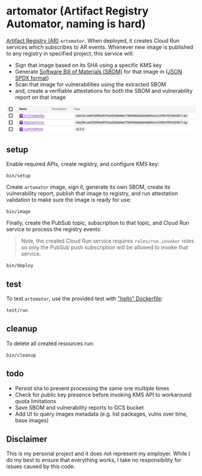 # artomator (Artifact Registry Automator, naming is hard)

[Artifact Registry (AR)](https://cloud.google.com/artifact-registry) `artomator`. When deployed, it creates Cloud Run services which subscribes to AR events. Whenever new image is published to any registry in specified project, this service will:

* Sign that image based on its SHA using a specific KMS key
* Generate [Software Bill of Materials (SBOM)](https://www.cisa.gov/sbom) for that image in ([JSON SPDX format](https://github.com/spdx/spdx-spec/blob/v2.2/schemas/spdx-schema.json))
* Scan that image for vulnerabilities using the extracted SBOM
* and, create a verifiable attestations for both the SBOM and vulnerability report on that image

![](images/reg.png)

## setup

Enable required APIs, create registry, and configure KMS key:

```shell
bin/setup
```

Create `artomator` image, sign it, generate its own SBOM, create its vulnerability report, publish that image to registry, and run attestation validation to make sure the image is ready for use:

```shell
bin/image
```

Finally, create the PubSub topic, subscription to that topic, and Cloud Run service to process the registry events: 

> Note, the created Cloud Run service requires `roles/run.invoker` roles so only the PubSub push subscription will be allowed to invoke that service. 

```shell
bin/deploy
```

## test 

To test `artomator`, use the provided test with ["hello" Dockerfile](test/Dockerfile): 

```shell
test/run
```

## cleanup

To delete all created resources run: 

```shell
bin/cleanup
```

## todo

* Persist sha to prevent processing the same one multiple times 
* Check for public key presence before invoking KMS API to workaround quota limitations
* Save SBOM and vulnerability reports to GCS bucket 
* Add UI to query images metadata (e.g. list packages, vulns over time, base images)

## Disclaimer

This is my personal project and it does not represent my employer. While I do my best to ensure that everything works, I take no responsibility for issues caused by this code.